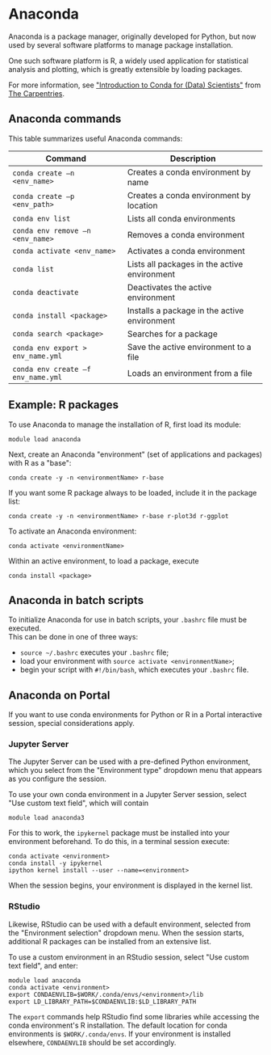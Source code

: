 # Anaconda

Anaconda is a package manager,
originally developed for Python, 
but now used by several software platforms
to manage package installation.

One such software platform is R,
a widely used application for statistical analysis and plotting,
which is greatly extensible by loading packages.

For more information, see
["Introduction to Conda for (Data) Scientists"](https://carpentries-incubator.github.io/introduction-to-conda-for-data-scientists/) 
from [The Carpentries](https://carpentries.org/).

## Anaconda commands

This table summarizes useful Anaconda commands:

| Command | Description |
| ---- | ---- |
| `conda create –n <env_name>` | Creates a conda environment by name |
| `conda create –p <env_path>` | Creates a conda environment by location |
| `conda env list` | Lists all conda environments |
| `conda env remove –n <env_name>` | Removes a conda environment  |
| `conda activate <env_name>` | Activates a conda environment |
| `conda list` | Lists all packages in the active environment |
| `conda deactivate` | Deactivates the active environment |
| `conda install <package>` | Installs a package in the active environment |
| `conda search <package>` | Searches for a package |
| `conda env export > env_name.yml` | Save the active environment to a file |
| `conda env create –f env_name.yml` | Loads an environment from a file |


## Example: R packages

To use Anaconda to manage the installation of R, first load its module: 
```
module load anaconda
```

Next, create an Anaconda "environment" (set of applications and packages)
with R as a "base":

```
conda create -y -n <environmentName> r-base
```

If you want some R package always to be loaded, include it in the package list:

```
conda create -y -n <environmentName> r-base r-plot3d r-ggplot
```

To activate an Anaconda environment:

```
conda activate <environmentName>
```

Within an active environment, to load a package, execute

```
conda install <package>
```

## Anaconda in batch scripts

To initialize Anaconda for use in batch scripts, 
your `.bashrc` file must be executed.  
This can be done in one of three ways:

- `source ~/.bashrc`  executes your `.bashrc` file;
- load your environment with `source activate <environmentName>`;
- begin your script with `#!/bin/bash`, which executes your `.bashrc` file.

## Anaconda on Portal

If you want to use conda environments
for Python or R in a Portal interactive session, special considerations apply.

### Jupyter Server

The Jupyter Server can be used with a pre-defined Python environment,
which you select from the "Environment type" dropdown menu 
that appears as you configure the session.

To use your own conda environment in a Jupyter Server session,
select "Use custom text field", which will contain 

```
module load anaconda3
```

For this to work, the `ipykernel` package must be installed into your environment beforehand.
To do this, in a terminal session execute:

```
conda activate <environment>
conda install -y ipykernel
ipython kernel install --user --name=<environment>
```

When the session begins, your environment is displayed in the kernel list.

### RStudio 

Likewise, RStudio can be used with a default environment,
selected from the "Environment selection" dropdown menu.
When the session starts,
additional R packages can be installed from an extensive list.

To use a custom environment in an RStudio session,
select "Use custom text field", and enter:

```
module load anaconda
conda activate <environment>
export CONDAENVLIB=$WORK/.conda/envs/<environment>/lib
export LD_LIBRARY_PATH=$CONDAENVLIB:$LD_LIBRARY_PATH
```

The `export` commands help RStudio find some libraries 
while accessing the conda environment's R installation. 
The default location for conda environments is `$WORK/.conda/envs`.
If your environment is installed elsewhere, 
`CONDAENVLIB` should be set accordingly. 
